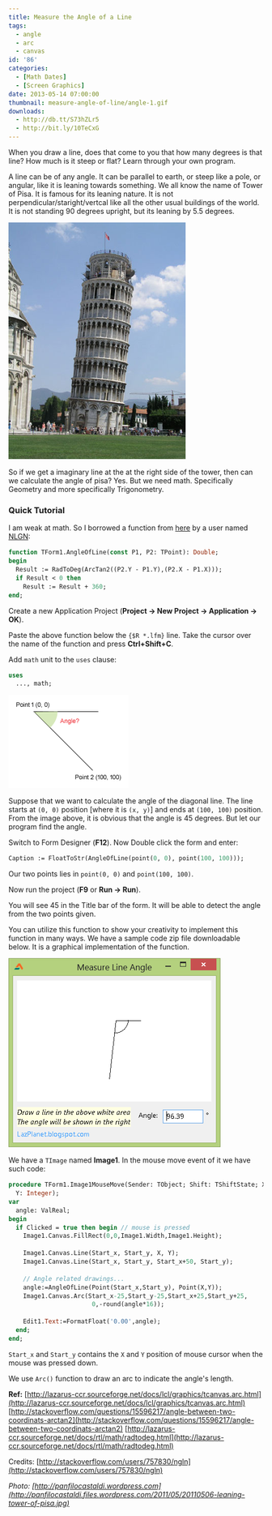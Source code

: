 ```yaml
---
title: Measure the Angle of a Line
tags:
  - angle
  - arc
  - canvas
id: '86'
categories:
  - [Math Dates]
  - [Screen Graphics]
date: 2013-05-14 07:00:00
thumbnail: measure-angle-of-line/angle-1.gif
downloads:
  - http://db.tt/S73hZLr5
  - http://bit.ly/10TeCxG
---
```


When you draw a line, does that come to you that how many degrees is that line? How much is it steep or flat? Learn through your own program.
<!-- more -->


A line can be of any angle. It can be parallel to earth, or steep like a pole, or angular, like it is leaning towards something. We all know the name of Tower of Pisa. It is famous for its leaning nature. It is not perpendicular/staright/vertcal like all the other usual buildings of the world. It is not standing 90 degrees upright, but its leaning by 5.5 degrees.


![Leaning tower of pisa](measure-angle-of-line/tower-of-pisa2.jpg "Leaning tower of pisa")


So if we get a imaginary line at the at the right side of the tower, then can we calculate the angle of pisa? Yes. But we need math. Specifically Geometry and more specifically Trigonometry.


### Quick Tutorial

I am weak at math. So I borrowed a function from [here](http://stackoverflow.com/questions/15596217/angle-between-two-coordinats-arctan2) by a user named [NLGN](http://stackoverflow.com/users/757830/ngln):

```pascal
function TForm1.AngleOfLine(const P1, P2: TPoint): Double;
begin
  Result := RadToDeg(ArcTan2((P2.Y - P1.Y),(P2.X - P1.X)));
  if Result < 0 then
    Result := Result + 360;
end;
```

Create a new Application Project (**Project -> New Project -> Application -> OK**).

Paste the above function below the `{$R *.lfm}` line. Take the cursor over the name of the function and press **Ctrl+Shift+C**.

Add `math` unit to the `uses` clause:

```pascal
uses
  ..., math;
```


![Find Angle from two points](measure-angle-of-line/angle-1.gif "Find Angle from two points")


Suppose that we want to calculate the angle of the diagonal line. The line starts at `(0, 0)` position \[where it is `(x, y)`\] and ends at `(100, 100)` position. From the image above, it is obvious that the angle is 45 degrees. But let our program find the angle.

Switch to Form Designer (**F12**). Now Double click the form and enter:

```pascal
Caption := FloatToStr(AngleOfLine(point(0, 0), point(100, 100)));
```

Our two points lies in `point(0, 0)` and `point(100, 100)`.

Now run the project (**F9** or **Run -> Run**).

You will see 45 in the Title bar of the form. It will be able to detect the angle from the two points given.

You can utilize this function to show your creativity to implement this function in many ways. We have a sample code zip file downloadable below. It is a graphical implementation of the function.


![](measure-angle-of-line/measure-line-angle.gif)


We have a `TImage` named **Image1**. In the mouse move event of it we have such code:

```pascal
procedure TForm1.Image1MouseMove(Sender: TObject; Shift: TShiftState; X,
  Y: Integer);
var
  angle: ValReal;
begin
  if Clicked = true then begin // mouse is pressed
    Image1.Canvas.FillRect(0,0,Image1.Width,Image1.Height);

    Image1.Canvas.Line(Start_x, Start_y, X, Y);
    Image1.Canvas.Line(Start_x, Start_y, Start_x+50, Start_y);

    // Angle related drawings...
    angle:=AngleOfLine(Point(Start_x,Start_y), Point(X,Y));
    Image1.Canvas.Arc(Start_x-25,Start_y-25,Start_x+25,Start_y+25,
                       0,-round(angle*16));

    Edit1.Text:=FormatFloat('0.00',angle);
  end;
end;
```

`Start_x` and `Start_y` contains the `X` and `Y` position of mouse cursor when the mouse was pressed down.

We use `Arc()` function to draw an arc to indicate the angle's length.


**Ref:**
[http://lazarus-ccr.sourceforge.net/docs/lcl/graphics/tcanvas.arc.html](http://lazarus-ccr.sourceforge.net/docs/lcl/graphics/tcanvas.arc.html)
[http://stackoverflow.com/questions/15596217/angle-between-two-coordinats-arctan2](http://stackoverflow.com/questions/15596217/angle-between-two-coordinats-arctan2)
[http://lazarus-ccr.sourceforge.net/docs/rtl/math/radtodeg.html](http://lazarus-ccr.sourceforge.net/docs/rtl/math/radtodeg.html)

Credits:
[http://stackoverflow.com/users/757830/ngln](http://stackoverflow.com/users/757830/ngln)

_Photo: [http://panfilocastaldi.wordpress.com](http://panfilocastaldi.files.wordpress.com/2011/05/20110506-leaning-tower-of-pisa.jpg)_

